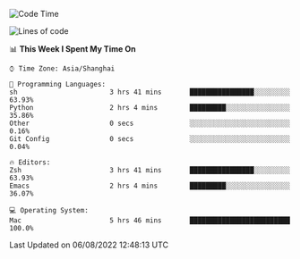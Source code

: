 <!--START_SECTION:waka-->
![Code Time](http://img.shields.io/badge/Code%20Time-757%20hrs%2013%20mins-blue)

![Lines of code](https://img.shields.io/badge/From%20Hello%20World%20I%27ve%20Written-22%20Thousand%20lines%20of%20code-blue)

📊 **This Week I Spent My Time On** 

```text
⌚︎ Time Zone: Asia/Shanghai

💬 Programming Languages: 
sh                       3 hrs 41 mins       ████████████████░░░░░░░░░   63.93% 
Python                   2 hrs 4 mins        █████████░░░░░░░░░░░░░░░░   35.86% 
Other                    0 secs              ░░░░░░░░░░░░░░░░░░░░░░░░░   0.16% 
Git Config               0 secs              ░░░░░░░░░░░░░░░░░░░░░░░░░   0.04%

🔥 Editors: 
Zsh                      3 hrs 41 mins       ████████████████░░░░░░░░░   63.93% 
Emacs                    2 hrs 4 mins        █████████░░░░░░░░░░░░░░░░   36.07%

💻 Operating System: 
Mac                      5 hrs 46 mins       █████████████████████████   100.0%

```


 Last Updated on 06/08/2022 12:48:13 UTC
<!--END_SECTION:waka-->
